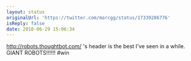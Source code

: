 ```yaml
---
layout: status
originalUrl: 'https://twitter.com/marcgg/status/17339286776'
isReply: false
date: 2010-06-29 15:06:34
---
```


http://robots.thoughtbot.com/ 's header is the best I've seen in a while. GIANT ROBOTS!!!!!! #win
